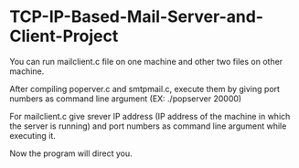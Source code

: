 # TCP-IP-Based-Mail-Server-and-Client-Project

You can run mailclient.c file on one machine and other two files on other machine.

After compiling poperver.c and smtpmail.c, execute them by giving port numbers as command line argument (EX: ./popserver 20000)

For mailclient.c give srever IP address (IP address of the machine in which the server is running) and port numbers as command line argument while executing it. 

Now the program will direct you.
